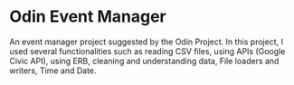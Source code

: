 # Odin Event Manager

An event manager project suggested by the Odin Project. In this project, I used several functionalities such as reading CSV files, using APIs (Google Civic API), using ERB, cleaning and understanding data, File loaders and writers, Time and Date.